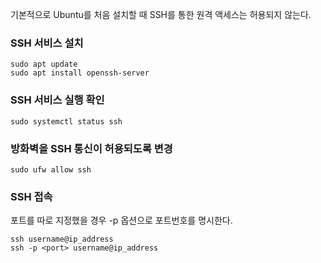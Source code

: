 기본적으로 Ubuntu를 처음 설치할 때 SSH를 통한 원격 액세스는 허용되지 않는다.

### SSH 서비스 설치
```
sudo apt update
sudo apt install openssh-server
```

### SSH 서비스 실행 확인
```
sudo systemctl status ssh
```

### 방화벽을 SSH 통신이 허용되도록 변경
```
sudo ufw allow ssh
```

### SSH 접속
포트를 따로 지정했을 경우 -p 옵션으로 포트번호를 명시한다.
```
ssh username@ip_address
ssh -p <port> username@ip_address
```
